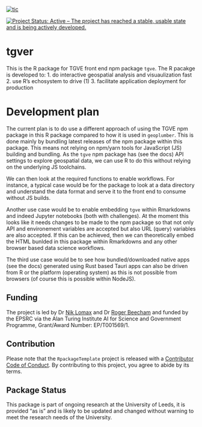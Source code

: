 
<!-- README.md is generated from README.Rmd. Please edit that file -->

[![tic](https://github.com/tgve/tgver/actions/workflows/tic.yml/badge.svg)](https://github.com/tgve/tgver/actions/workflows/tic.yml)

[![Project Status: Active – The project has reached a stable, usable
state and is being actively
developed.](https://www.repostatus.org/badges/latest/wip.svg)](https://www.repostatus.org/#wip)

# tgver

This is the R package for TGVE front end npm package `tgve`. The R
pacakge is developed to: 1. do interactive geospatial analysis and
visuaulization fast 2. use R’s echosystem to drive (1) 3. facilitate
application deployment for production

# Development plan

The current plan is to do use a different approach of using the TGVE npm
package in this R package compared to how it is used in `geoplumber`.
This is done mainly by bundling latest releases of the npm package
within this package. This means not relying on npm/yarn tools for
JavaScript (JS) building and bundling. As the `tgve` npm package has
(see the docs) API settings to explore geospatial data, we can use R to
do this without relying on the underlying JS toolchains.

We can then look at the required functions to enable workflows. For
instance, a typical case would be for the package to look at a data
directory and understand the data format and serve it to the front end
to consume without JS builds.

Another use case would be to enable embedding `tgve` within Rmarkdowns
and indeed Jupyter notebooks (both with challenges). At the moment this
looks like it needs changes to be made to the npm package so that not
only API and environement variables are accepted but also URL (query)
variables are also accepted. If this can be achieved, then we can
theoretically embed the HTML bunlded in this package within Rmarkdowns
and any other browser based data science workflows.

The third use case would be to see how bundled/downloaded native apps
(see the docs) generated using Rust based Tauri apps can also be driven
from R or the platform (operating system) as this is not possible from
browsers (of course this is possible within NodeJS).

## Funding

The project is led by Dr [Nik
Lomax](https://environment.leeds.ac.uk/geography/staff/1064/dr-nik-lomax)
and Dr [Roger
Beecham](https://environment.leeds.ac.uk/geography/staff/1003/dr-roger-beecham)
and funded by the EPSRC via the Alan Turing Institute AI for Science and
Government Programme, Grant/Award Number: EP/T001569/1.

## Contribution

Please note that the `RpackageTemplate` project is released with a
[Contributor Code of Conduct](CODE_OF_CONDUCT.md). By contributing to
this project, you agree to abide by its terms.

## Package Status

This package is part of ongoing research at the University of Leeds, it
is provided “as is” and is likely to be updated and changed without
warning to meet the research needs of the University.
